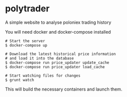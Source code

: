 # polytrader
A simple website to analyse poloniex trading history

You will need docker and docker-compose installed

    # Start the server
    $ docker-compose up

    # Download the latest historical price information
    # and load it into the database
    $ docker-compose run price_updater update_cache
    $ docker-compose run price_updater load_cache

    # Start watching files for changes
    $ grunt watch

This will build the necessary containers and launch them.
